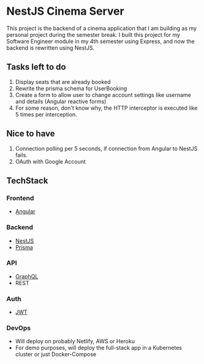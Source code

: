 # NestJS Cinema Server
This project is the backend of a cinema application that I am building as my personal project during the semester break. 
I built this project for my Software Engineer module in my 4th semester using Express, and now the backend is rewritten using NestJS.

## Tasks left to do
1. Display seats that are already booked
2. Rewrite the prisma schema for UserBooking
3. Create a form to allow user to change account settings like username and details (Angular reactive forms)
4. For some reason, don't know why, the HTTP interceptor is executed like 5 times per interception.

## Nice to have
1. Connection polling per 5 seconds, if connection from Angular to NestJS fails.
2. OAuth with Google Account 

## TechStack
### Frontend
- [Angular](https://angular.io/)
  
### Backend
- [NestJS](https://nestjs.com/)
- [Prisma](https://www.prisma.io/)

### API
- [GraphQL](https://graphql.org/)
- REST

### Auth
- [JWT](https://jwt.io/)

### DevOps
- Will deploy on probably Netlify, AWS or Heroku
- For demo purposes, will deploy the full-stack app in a Kubernetes cluster or just Docker-Compose 
